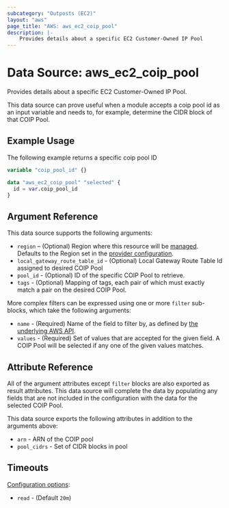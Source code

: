 ```yaml
---
subcategory: "Outposts (EC2)"
layout: "aws"
page_title: "AWS: aws_ec2_coip_pool"
description: |-
    Provides details about a specific EC2 Customer-Owned IP Pool
---
```


# Data Source: aws_ec2_coip_pool

Provides details about a specific EC2 Customer-Owned IP Pool.

This data source can prove useful when a module accepts a coip pool id as
an input variable and needs to, for example, determine the CIDR block of that
COIP Pool.

## Example Usage

The following example returns a specific coip pool ID

```terraform
variable "coip_pool_id" {}

data "aws_ec2_coip_pool" "selected" {
  id = var.coip_pool_id
}
```

## Argument Reference

This data source supports the following arguments:

* `region` – (Optional) Region where this resource will be [managed](https://docs.aws.amazon.com/general/latest/gr/rande.html#regional-endpoints). Defaults to the Region set in the [provider configuration](https://registry.terraform.io/providers/hashicorp/aws/latest/docs#aws-configuration-reference).
* `local_gateway_route_table_id` - (Optional) Local Gateway Route Table Id assigned to desired COIP Pool
* `pool_id` - (Optional) ID of the specific COIP Pool to retrieve.
* `tags` - (Optional) Mapping of tags, each pair of which must exactly match
  a pair on the desired COIP Pool.

More complex filters can be expressed using one or more `filter` sub-blocks,
which take the following arguments:

* `name` - (Required) Name of the field to filter by, as defined by
  [the underlying AWS API](https://docs.aws.amazon.com/AWSEC2/latest/APIReference/API_DescribeCoipPools.html).
* `values` - (Required) Set of values that are accepted for the given field.
  A COIP Pool will be selected if any one of the given values matches.

## Attribute Reference

All of the argument attributes except `filter` blocks are also exported as
result attributes. This data source will complete the data by populating
any fields that are not included in the configuration with the data for
the selected COIP Pool.

This data source exports the following attributes in addition to the arguments above:

* `arn` - ARN of the COIP pool
* `pool_cidrs` - Set of CIDR blocks in pool

## Timeouts

[Configuration options](https://developer.hashicorp.com/terraform/language/resources/syntax#operation-timeouts):

- `read` - (Default `20m`)
